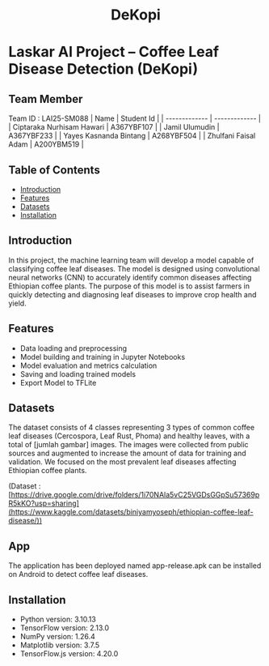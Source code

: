 <h1 align="center" id="title">DeKopi</h1>

# Laskar AI Project – Coffee Leaf Disease Detection (DeKopi)

## Team Member
Team ID : LAI25-SM088
| Name  | Student Id |
| ------------- | ------------- |
| Ciptaraka Nurhisam Hawari  | A367YBF107  |
| Jamil Ulumudin  | A367YBF233  |
| Yayes Kasnanda Bintang  | A268YBF504  |
| Zhulfani Faisal Adam  | A200YBM519  |


## Table of Contents

- [Introduction](#introduction)
- [Features](#features)
- [Datasets](#datasets)
- [Installation](#installation)


## Introduction

In this project, the machine learning team will develop a model capable of classifying coffee leaf diseases. The model is designed using convolutional neural networks (CNN) to accurately identify common diseases affecting Ethiopian coffee plants. The purpose of this model is to assist farmers in quickly detecting and diagnosing leaf diseases to improve crop health and yield.


## Features

- Data loading and preprocessing
- Model building and training in Jupyter Notebooks
- Model evaluation and metrics calculation
- Saving and loading trained models
- Export Model to TFLite

## Datasets

The dataset consists of 4 classes representing 3 types of common coffee leaf diseases (Cercospora, Leaf Rust, Phoma) and healthy leaves, with a total of [jumlah gambar] images. The images were collected from public sources and augmented to increase the amount of data for training and validation. We focused on the most prevalent leaf diseases affecting Ethiopian coffee plants.

(Dataset : [https://drive.google.com/drive/folders/1i70NAla5vC25VGDsGGpSu57369pR5kKO?usp=sharing](https://www.kaggle.com/datasets/biniyamyoseph/ethiopian-coffee-leaf-disease/))

## App

The application has been deployed named app-release.apk can be installed on Android to detect coffee leaf diseases.

## Installation

- Python version: 3.10.13
- TensorFlow version: 2.13.0
- NumPy version: 1.26.4
- Matplotlib version: 3.7.5
- TensorFlow.js version: 4.20.0

